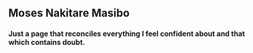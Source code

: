 
## Moses Nakitare Masibo

#### Just a page that reconciles everything I feel confident about and that which contains doubt.


